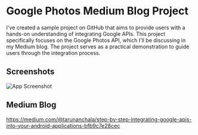 
# Google Photos Medium Blog Project
I've created a sample project on GitHub that aims to provide users with a hands-on understanding of integrating Google APIs. This project specifically focuses on the Google Photos API, which I'll be discussing in my Medium blog. The project serves as a practical demonstration to guide users through the integration process.
## Screenshots

![App Screenshot](https://miro.medium.com/v2/resize:fit:1400/format:webp/1*IlBbZu5XVEbEqPBFfuJauw.png)


## Medium Blog

https://medium.com/@tarunanchala/step-by-step-integrating-google-apis-into-your-android-applications-bfb9c7e28cec